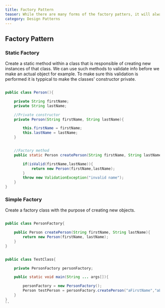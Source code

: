```yaml
---
title: Factory Pattern
teaser: While there are many forms of the factory patters, it will always play the role of object-creator.
category: Design Patterns
---
```



## Factory Pattern

### Static Factory

Create a static method within a class that is responsible of creating new instances of that class. We can use such methods to validate info before we make an actual object for example. To make sure this validation is performed it is typpical to make the classes' constructor private.



```java

public class Person(){

    private String firstName;
    private String lastName;

	//Private constructor
	private Person(String firstName, String lastName){

    	this.firstName = firstName;
        this.lastName = lastName;
	}


    //Factory method
    public static Person createPerson(String firstName, String lastName){

    	if(isValid(firstName,lastName)){
        	return new Person(firstName,lastName);
        }
        throw new ValidationException("invalid name");
    }
}
```

### Simple Factory

Create a factory class with the purpose of creating new objects.

```java

public class PersonFactory{

	public Person createPerson(String firstName, String lastName){
    	return new Person(firstName, lastName);
    }
}
```

```java

public class TestClass{

	private PersonFactory personFactory;

    public static void main(String ... args[]){

    	personFactory = new PersonFactory();
        Person testPerson = personFactory.createPerson("aFirstName","aLastName");
    }
}
``